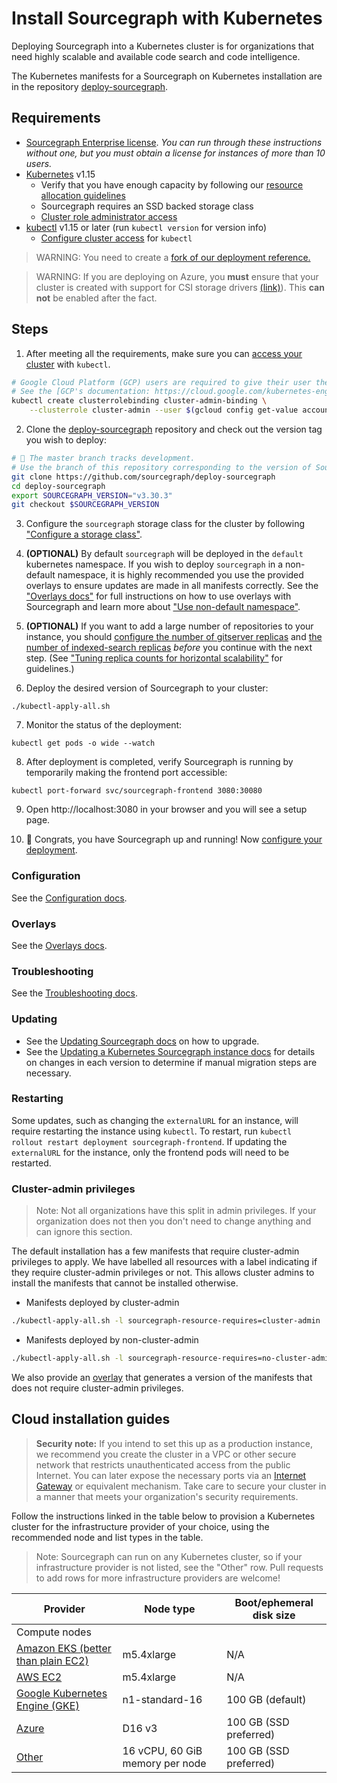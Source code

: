 # Install Sourcegraph with Kubernetes

Deploying Sourcegraph into a Kubernetes cluster is for organizations that need highly scalable and
available code search and code intelligence.

The Kubernetes manifests for a Sourcegraph on Kubernetes installation are in the repository
 [deploy-sourcegraph](https://github.com/sourcegraph/deploy-sourcegraph).

## Requirements

- [Sourcegraph Enterprise license](configure.md#add-license-key). _You can run through these instructions without one, but you must obtain a license for instances of more than 10 users._
- [Kubernetes](https://kubernetes.io/) v1.15
  - Verify that you have enough capacity by following our [resource allocation guidelines](scale.md)
  - Sourcegraph requires an SSD backed storage class
  - [Cluster role administrator access](https://kubernetes.io/docs/reference/access-authn-authz/rbac/)
- [kubectl](https://kubernetes.io/docs/tasks/tools/install-kubectl/) v1.15 or later (run `kubectl version` for version info)
  - [Configure cluster access](https://kubernetes.io/docs/tasks/access-application-cluster/access-cluster/) for `kubectl`

> WARNING: You need to create a [fork of our deployment reference.](configure.md#fork-this-repository)

<span class="virtual-br"></span>

> WARNING: If you are deploying on Azure, you **must** ensure that your cluster is created with support for CSI storage drivers [(link)](https://docs.microsoft.com/en-us/azure/aks/csi-storage-drivers)). This **can not** be enabled after the fact.

## Steps

1) After meeting all the requirements, make sure you can [access your cluster](https://kubernetes.io/docs/tasks/access-application-cluster/configure-access-multiple-clusters/) with `kubectl`.

```bash
# Google Cloud Platform (GCP) users are required to give their user the ability to create roles in Kubernetes.
# See the [GCP's documentation: https://cloud.google.com/kubernetes-engine/docs/how-to/role-based-access-control#prerequisites_for_using_role-based_access_control
kubectl create clusterrolebinding cluster-admin-binding \
    --clusterrole cluster-admin --user $(gcloud config get-value account)
```

2) Clone the [deploy-sourcegraph](https://github.com/sourcegraph/deploy-sourcegraph) repository and check out the version tag you wish to deploy:

```bash
# 🚨 The master branch tracks development.
# Use the branch of this repository corresponding to the version of Sourcegraph you wish to deploy, e.g. git checkout 3.24
git clone https://github.com/sourcegraph/deploy-sourcegraph
cd deploy-sourcegraph
export SOURCEGRAPH_VERSION="v3.30.3"
git checkout $SOURCEGRAPH_VERSION
```

3) Configure the `sourcegraph` storage class for the cluster by following ["Configure a storage class"](./configure.md#configure-a-storage-class).

4) **(OPTIONAL)** By default `sourcegraph` will be deployed in the `default` kubernetes namespace. If you wish to deploy `sourcegraph` in a non-default namespace, it is highly recommended you use the provided overlays to ensure updates are made in all manifests correctly. See the ["Overlays docs"](./overlays.md) for full instructions on how to use overlays with Sourcegraph and learn more about ["Use non-default namespace"](./overlays.md#use-non-default-namespace).

5) **(OPTIONAL)** If you want to add a large number of repositories to your instance, you should [configure the number of gitserver replicas](configure.md#configure-gitserver-replica-count) and [the number of indexed-search replicas](configure.md#configure-indexed-search-replica-count) _before_ you continue with the next step. (See ["Tuning replica counts for horizontal scalability"](scale.md#tuning-replica-counts-for-horizontal-scalability) for guidelines.)

6) Deploy the desired version of Sourcegraph to your cluster:

```
./kubectl-apply-all.sh
```

7) Monitor the status of the deployment:

```
kubectl get pods -o wide --watch
```

8) After deployment is completed, verify Sourcegraph is running by temporarily making the frontend port accessible:

```
kubectl port-forward svc/sourcegraph-frontend 3080:30080
```

9) Open http://localhost:3080 in your browser and you will see a setup page.

10) 🎉 Congrats, you have Sourcegraph up and running! Now [configure your deployment](configure.md).

### Configuration

See the [Configuration docs](configure.md).

### Overlays

See the [Overlays docs](overlays.md).

### Troubleshooting

See the [Troubleshooting docs](troubleshoot.md).

### Updating

- See the [Updating Sourcegraph docs](update.md) on how to upgrade.<br/>
- See the [Updating a Kubernetes Sourcegraph instance docs](../../updates/kubernetes.md) for details on changes in each version to determine if manual migration steps are necessary.

### Restarting

Some updates, such as changing the `externalURL` for an instance, will require restarting the instance using `kubectl`. To restart, run `kubectl rollout restart deployment sourcegraph-frontend`. If updating the `externalURL` for the instance, only the frontend pods will need to be restarted.

### Cluster-admin privileges

> Note: Not all organizations have this split in admin privileges. If your organization does not then you don't need to
> change anything and can ignore this section.

The default installation has a few manifests that require cluster-admin privileges to apply. We have labelled all resources
with a label indicating if they require cluster-admin privileges or not. This allows cluster admins to install the
manifests that cannot be installed otherwise.

- Manifests deployed by cluster-admin

```bash
./kubectl-apply-all.sh -l sourcegraph-resource-requires=cluster-admin
```

- Manifests deployed by non-cluster-admin

```bash
./kubectl-apply-all.sh -l sourcegraph-resource-requires=no-cluster-admin
```

We also provide an [overlay](overlays.md#non-privileged-overlay) that generates a version of the manifests that does not
require cluster-admin privileges.

## Cloud installation guides

>**Security note:** If you intend to set this up as a production instance, we recommend you create the cluster in a VPC
>or other secure network that restricts unauthenticated access from the public Internet. You can later expose the
>necessary ports via an
>[Internet Gateway](http://docs.aws.amazon.com/AmazonVPC/latest/UserGuide/VPC_Internet_Gateway.html) or equivalent
>mechanism. Take care to secure your cluster in a manner that meets your organization's security requirements.


Follow the instructions linked in the table below to provision a Kubernetes cluster for the
infrastructure provider of your choice, using the recommended node and list types in the
table.

> Note: Sourcegraph can run on any Kubernetes cluster, so if your infrastructure provider is not
> listed, see the "Other" row. Pull requests to add rows for more infrastructure providers are
> welcome!

|Provider|Node type|Boot/ephemeral disk size|
|--- |--- |--- |
|Compute nodes| | |
|[Amazon EKS (better than plain EC2)](eks.md)|m5.4xlarge|N/A|
|[AWS EC2](https://kubernetes.io/docs/getting-started-guides/aws/)|m5.4xlarge|N/A|
|[Google Kubernetes Engine (GKE)](https://cloud.google.com/kubernetes-engine/docs/quickstart)|n1-standard-16|100 GB (default)|
|[Azure](azure.md)|D16 v3|100 GB (SSD preferred)|
|[Other](https://kubernetes.io/docs/setup/pick-right-solution/)|16 vCPU, 60 GiB memory per node|100 GB (SSD preferred)|
